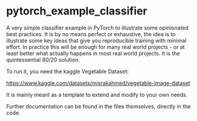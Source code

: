 # pytorch_example_classifier
A very simple classifier example in PyTorch to illustrate some opinionated best practices. It is by no means perfect or exhaustive, the idea is to illustrate some key ideas that give you reproducible training with minimal effort. In practice this will be enough for many real world projects - or at least better what actually happens in most real world projects. It is the quintessential 80/20 solution.

To run it, you need the kaggle Vegetable Dataset: 

https://www.kaggle.com/datasets/misrakahmed/vegetable-image-dataset

It is mainly meant as a template to extend and modify to your own needs. 

Further documentation can be found in the files themselves, directly in the code.


